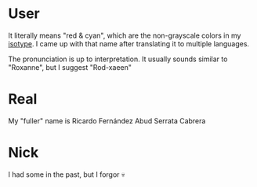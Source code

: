 # User

It literally means "red & cyan", which are the non-grayscale colors in my [isotype](https://lorartist.com/do-you-know-the-difference-between-logo-isotype-imagotype-and-isologo).
I came up with that name after translating it to multiple languages.

The pronunciation is up to interpretation. It usually sounds similar to "Roxanne", but I suggest "Rod-xaeen"

# Real

My "fuller" name is Ricardo Fernández Abud Serrata Cabrera

# Nick

I had some in the past, but I forgor 💀
